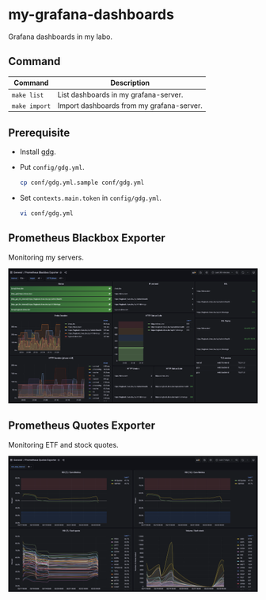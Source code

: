 # my-grafana-dashboards

Grafana dashboards in my labo.

## Command

| Command       | Description                               |
| ------------- | ----------------------------------------- |
| `make list`   | List dashboards in my grafana-server.     |
| `make import` | Import dashboards from my grafana-server. |

## Prerequisite

- Install [gdg](https://github.com/netsage-project/gdg).

- Put `config/gdg.yml`.

  ```bash
  cp conf/gdg.yml.sample conf/gdg.yml
  ```

- Set `contexts.main.token` in `config/gdg.yml`.

  ```bash
  vi conf/gdg.yml
  ```

## Prometheus Blackbox Exporter

Monitoring my servers.

![prometheus-blackbox-exporter](./images/prometheus-blackbox-exporter.png)

## Prometheus Quotes Exporter

Monitoring ETF and stock quotes.

![prometheus-quotes-exporter](./images/prometheus-quotes-exporter.png)
